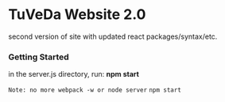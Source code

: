 # TuVeDa Website 2.0

second version of site with updated react packages/syntax/etc.

### Getting Started 

in the server.js directory, run: **npm start**

```Note: no more webpack -w or node server```
```npm start```

